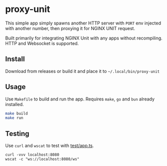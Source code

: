 # proxy-unit

This simple app simply spawns another HTTP server with `PORT` env injected with another number, then proxying it for NGINX UNIT request.

Built primarily for integrating NGINX Unit with any apps without recompiling. HTTP and Websocket is supported.

## Install

Download from releases or build it and place it to `~/.local/bin/proxy-unit`

## Usage

Use `Makefile` to build and run the app. Requires `make`, `go` and `bun` already installed.

```sh
make build
make run
```

## Testing

Use `curl` and `wscat` to test with [test/app.ts](./test/app.ts).

```
curl -vvv localhost:8080
wscat -c "ws://localhost:8080/ws"
```
